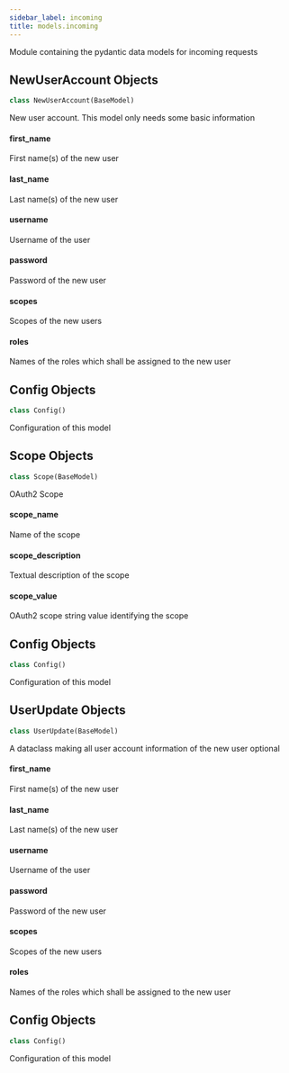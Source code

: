 ```yaml
---
sidebar_label: incoming
title: models.incoming
---
```


Module containing the pydantic data models for incoming requests


## NewUserAccount Objects

```python
class NewUserAccount(BaseModel)
```

New user account. This model only needs some basic information


#### first\_name

First name(s) of the new user


#### last\_name

Last name(s) of the new user


#### username

Username of the user


#### password

Password of the new user


#### scopes

Scopes of the new users


#### roles

Names of the roles which shall be assigned to the new user


## Config Objects

```python
class Config()
```

Configuration of this model


## Scope Objects

```python
class Scope(BaseModel)
```

OAuth2 Scope


#### scope\_name

Name of the scope


#### scope\_description

Textual description of the scope


#### scope\_value

OAuth2 scope string value identifying the scope


## Config Objects

```python
class Config()
```

Configuration of this model


## UserUpdate Objects

```python
class UserUpdate(BaseModel)
```

A dataclass making all user account information of the new user optional


#### first\_name

First name(s) of the new user


#### last\_name

Last name(s) of the new user


#### username

Username of the user


#### password

Password of the new user


#### scopes

Scopes of the new users


#### roles

Names of the roles which shall be assigned to the new user


## Config Objects

```python
class Config()
```

Configuration of this model


